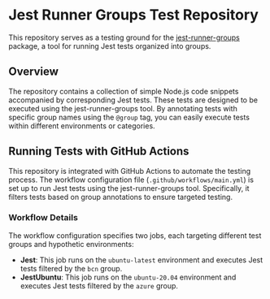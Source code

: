# Jest Runner Groups Test Repository

This repository serves as a testing ground for the [jest-runner-groups](https://www.npmjs.com/package/jest-runner-groups) package, a tool for running Jest tests organized into groups.

## Overview

The repository contains a collection of simple Node.js code snippets accompanied by corresponding Jest tests. These tests are designed to be executed using the jest-runner-groups tool. By annotating tests with specific group names using the `@group` tag, you can easily execute tests within different environments or categories.

## Running Tests with GitHub Actions

This repository is integrated with GitHub Actions to automate the testing process. The workflow configuration file (`.github/workflows/main.yml`) is set up to run Jest tests using the jest-runner-groups tool. Specifically, it filters tests based on group annotations to ensure targeted testing.

### Workflow Details

The workflow configuration specifies two jobs, each targeting different test groups and hypothetic environments:

- **Jest**: This job runs on the `ubuntu-latest` environment and executes Jest tests filtered by the `bcn` group.
- **JestUbuntu**: This job runs on the `ubuntu-20.04` environment and executes Jest tests filtered by the `azure` group.
